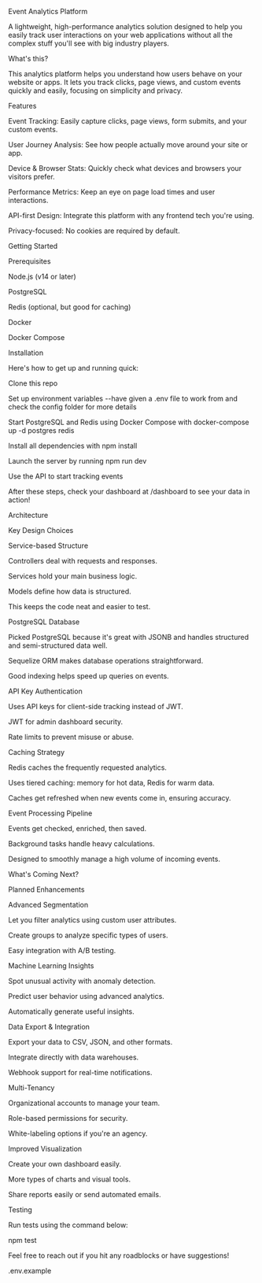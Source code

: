 Event Analytics Platform

A lightweight, high-performance analytics solution designed to help you easily track user interactions on your web applications without all the complex stuff you'll see with big industry players.

What's this?

This analytics platform helps you understand how users behave on your website or apps. It lets you track clicks, page views, and custom events quickly and easily, focusing on simplicity and privacy.

Features

Event Tracking: Easily capture clicks, page views, form submits, and your custom events.

User Journey Analysis: See how people actually move around your site or app.

Device & Browser Stats: Quickly check what devices and browsers your visitors prefer.

Performance Metrics: Keep an eye on page load times and user interactions.

API-first Design: Integrate this platform with any frontend tech you're using.

Privacy-focused: No cookies are required by default.

Getting Started

Prerequisites

Node.js (v14 or later)

PostgreSQL

Redis (optional, but good for caching)

Docker

Docker Compose

Installation

Here's how to get up and running quick:

Clone this repo

Set up environment variables
--have given a .env file to work from and check the config folder for more details

Start PostgreSQL and Redis using Docker Compose with docker-compose up -d postgres redis


Install all dependencies with npm install


Launch the server by running npm run dev

Use the API to start tracking events

After these steps, check your dashboard at /dashboard to see your data in action!

Architecture

Key Design Choices

Service-based Structure

Controllers deal with requests and responses.

Services hold your main business logic.

Models define how data is structured.

This keeps the code neat and easier to test.

PostgreSQL Database

Picked PostgreSQL because it's great with JSONB and handles structured and semi-structured data well.

Sequelize ORM makes database operations straightforward.

Good indexing helps speed up queries on events.

API Key Authentication

Uses API keys for client-side tracking instead of JWT.

JWT for admin dashboard security.

Rate limits to prevent misuse or abuse.

Caching Strategy

Redis caches the frequently requested analytics.

Uses tiered caching: memory for hot data, Redis for warm data.

Caches get refreshed when new events come in, ensuring accuracy.

Event Processing Pipeline

Events get checked, enriched, then saved.

Background tasks handle heavy calculations.

Designed to smoothly manage a high volume of incoming events.

What's Coming Next?

Planned Enhancements

Advanced Segmentation

Let you filter analytics using custom user attributes.

Create groups to analyze specific types of users.

Easy integration with A/B testing.

Machine Learning Insights

Spot unusual activity with anomaly detection.

Predict user behavior using advanced analytics.

Automatically generate useful insights.

Data Export & Integration

Export your data to CSV, JSON, and other formats.

Integrate directly with data warehouses.

Webhook support for real-time notifications.

Multi-Tenancy

Organizational accounts to manage your team.

Role-based permissions for security.

White-labeling options if you're an agency.

Improved Visualization

Create your own dashboard easily.

More types of charts and visual tools.

Share reports easily or send automated emails.

Testing

Run tests using the command below:

npm test

Feel free to reach out if you hit any roadblocks or have suggestions!


.env.example


